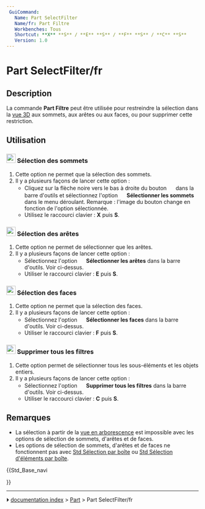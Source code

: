 ```yaml
---
 GuiCommand:
   Name: Part SelectFilter
   Name/fr: Part Filtre
   Workbenches: Tous
   Shortcut: **X** **S** / **E** **S** / **F** **S** / **C** **S**
   Version: 1.0
---
```


# Part SelectFilter/fr



## Description

La commande **Part Filtre** peut être utilisée pour restreindre la sélection dans la [vue 3D](3D_view/fr.md) aux sommets, aux arêtes ou aux faces, ou pour supprimer cette restriction.



## Utilisation



### <img alt="" src=images/Vertex-selection.svg  style="width:24px;"> Sélection des sommets 

1.  Cette option ne permet que la sélection des sommets.
2.  Il y a plusieurs façons de lancer cette option :
    -   Cliquez sur la flèche noire vers le bas à droite du bouton **<img src="images/Part_SelectFilter.svg" width=16px>** dans la barre d\'outils et sélectionnez l\'option **<img src="images/Vertex-selection.svg" width=16px> Sélectionner les sommets** dans le menu déroulant. Remarque : l\'image du bouton change en fonction de l\'option sélectionnée.
    -   Utilisez le raccourci clavier : **X** puis **S**.



### <img alt="" src=images/Edge-selection.svg  style="width:24px;"> Sélection des arêtes 

1.  Cette option ne permet de sélectionner que les arêtes.
2.  Il y a plusieurs façons de lancer cette option :
    -   Sélectionnez l\'option **<img src="images/Edge-selection.svg" width=16px> Sélectionner les arêtes** dans la barre d\'outils. Voir ci-dessus.
    -   Utiliser le raccourci clavier : **E** puis **S**.



### <img alt="" src=images/Face-selection.svg  style="width:24px;"> Sélection des faces 

1.  Cette option ne permet que la sélection des faces.
2.  Il y a plusieurs façons de lancer cette option :
    -   Sélectionnez l\'option **<img src="images/Face-selection.svg" width=16px> Sélectionner les faces** dans la barre d\'outils. Voir ci-dessus.
    -   Utiliser le raccourci clavier : **F** puis **S**.



### <img alt="" src=images/Clear-selection.svg  style="width:24px;"> Supprimer tous les filtres 

1.  Cette option permet de sélectionner tous les sous-éléments et les objets entiers.
2.  Il y a plusieurs façons de lancer cette option :
    -   Sélectionnez l\'option **<img src="images/Clear-selection.svg" width=16px> Supprimer tous les filtres** dans la barre d\'outils. Voir ci-dessus.
    -   Utiliser le raccourci clavier : **C** puis **S**.



## Remarques

-   La sélection à partir de la [vue en arborescence](Tree_view/fr.md) est impossible avec les options de sélection de sommets, d\'arêtes et de faces.
-   Les options de sélection de sommets, d\'arêtes et de faces ne fonctionnent pas avec [Std Sélection par boîte](Std_BoxSelection/fr.md) ou [Std Sélection d\'éléments par boîte](Std_BoxElementSelection/fr.md).





{{Std_Base_navi

}}



---
⏵ [documentation index](../README.md) > [Part](Part_Workbench.md) > Part SelectFilter/fr
